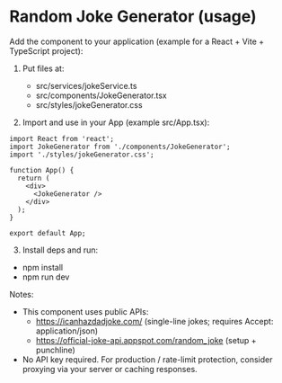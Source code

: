# Random Joke Generator (usage)

Add the component to your application (example for a React + Vite + TypeScript project):

1. Put files at:
   - src/services/jokeService.ts
   - src/components/JokeGenerator.tsx
   - src/styles/jokeGenerator.css

2. Import and use in your App (example src/App.tsx):

```tsx
import React from 'react';
import JokeGenerator from './components/JokeGenerator';
import './styles/jokeGenerator.css';

function App() {
  return (
    <div>
      <JokeGenerator />
    </div>
  );
}

export default App;
```

3. Install deps and run:
- npm install
- npm run dev

Notes:
- This component uses public APIs:
  - https://icanhazdadjoke.com/ (single-line jokes; requires Accept: application/json)
  - https://official-joke-api.appspot.com/random_joke (setup + punchline)
- No API key required. For production / rate-limit protection, consider proxying via your server or caching responses.
